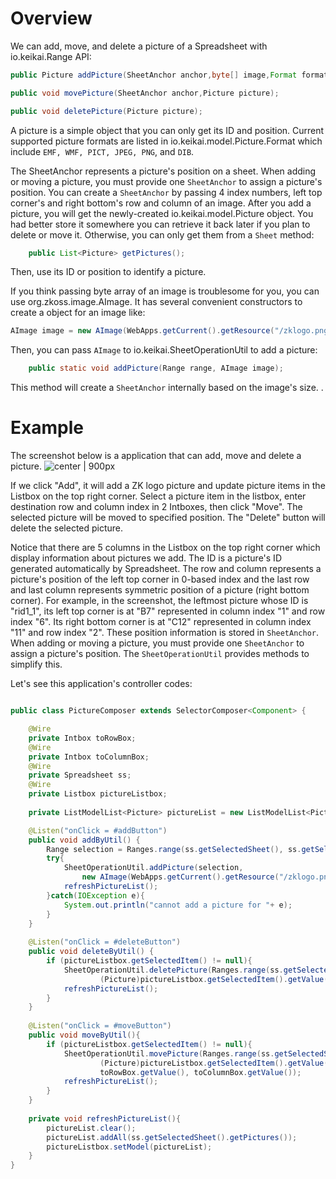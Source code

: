 # Overview

We can add, move, and delete a picture of a Spreadsheet with
<javadoc directory="keikai">io.keikai.Range</javadoc> API:

``` java
public Picture addPicture(SheetAnchor anchor,byte[] image,Format format);

public void movePicture(SheetAnchor anchor,Picture picture);

public void deletePicture(Picture picture);
```

A picture is a simple object that you can only get its ID and position.
Current supported picture formats are listed in
<javadoc directory="keikai">io.keikai.model.Picture.Format</javadoc>
which include `EMF, WMF, PICT, JPEG, PNG`, and `DIB`.

The <javadoc directory="keikai">SheetAnchor</javadoc> represents a
picture's position on a sheet. When adding or moving a picture, you must
provide one `SheetAnchor` to assign a picture's position. You can create
a `SheetAnchor` by passing 4 index numbers, left top corner's and right
bottom's row and column of an image. After you add a picture, you will
get the newly-created
<javadoc directory="keikai">io.keikai.model.Picture</javadoc>
object. You had better store it somewhere you can retrieve it back later
if you plan to delete or move it. Otherwise, you can only get them from
a `Sheet` method:

``` java
    public List<Picture> getPictures();
```

Then, use its ID or position to identify a picture.

If you think passing byte array of an image is troublesome for you, you
can use <javadoc>org.zkoss.image.AImage</javadoc>. It has several
convenient constructors to create a object for an image like:

``` java
AImage image = new AImage(WebApps.getCurrent().getResource("/zklogo.png"));
```

Then, you can pass `AImage` to
<javadoc directory="keikai">io.keikai.SheetOperationUtil</javadoc>
to add a picture:

``` java
    public static void addPicture(Range range, AImage image);
```

This method will create a `SheetAnchor` internally based on the image's
size. .

# Example

The screenshot below is a application that can add, move and delete a
picture. ![ center | 900px](zss-essentials-picture.png
" center | 900px")

If we click "Add", it will add a ZK logo picture and update picture
items in the Listbox on the top right corner. Select a picture item in
the listbox, enter destination row and column index in 2 Intboxes, then
click "Move". The selected picture will be moved to specified position.
The "Delete" button will delete the selected picture.

Notice that there are 5 columns in the Listbox on the top right corner
which display information about pictures we add. The ID is a picture's
ID generated automatically by Spreadsheet. The row and column represents
a picture's position of the left top corner in 0-based index and the
last row and last column represents symmetric position of a picture
(right bottom corner). For example, in the screenshot, the leftmost
picture whose ID is "rid1\_1", its left top corner is at "B7"
represented in column index "1" and row index "6". Its right bottom
corner is at "C12" represented in column index "11" and row index "2".
These position information is stored in `SheetAnchor`. When adding or
moving a picture, you must provide one `SheetAnchor` to assign a
picture's position. The `SheetOperationUtil` provides methods to
simplify this.

Let's see this application's controller codes:

``` java

public class PictureComposer extends SelectorComposer<Component> {

    @Wire
    private Intbox toRowBox;
    @Wire
    private Intbox toColumnBox;
    @Wire
    private Spreadsheet ss;
    @Wire
    private Listbox pictureListbox;
    
    private ListModelList<Picture> pictureList = new ListModelList<Picture>();

    @Listen("onClick = #addButton")
    public void addByUtil() {
        Range selection = Ranges.range(ss.getSelectedSheet(), ss.getSelection());
        try{
            SheetOperationUtil.addPicture(selection,
                new AImage(WebApps.getCurrent().getResource("/zklogo.png")));
            refreshPictureList();
        }catch(IOException e){
            System.out.println("cannot add a picture for "+ e);
        }
    }
    
    @Listen("onClick = #deleteButton")
    public void deleteByUtil() {
        if (pictureListbox.getSelectedItem() != null){
            SheetOperationUtil.deletePicture(Ranges.range(ss.getSelectedSheet()),
                    (Picture)pictureListbox.getSelectedItem().getValue());
            refreshPictureList();
        }
    }
    
    @Listen("onClick = #moveButton")
    public void moveByUtil(){
        if (pictureListbox.getSelectedItem() != null){
            SheetOperationUtil.movePicture(Ranges.range(ss.getSelectedSheet()),
                    (Picture)pictureListbox.getSelectedItem().getValue(),
                    toRowBox.getValue(), toColumnBox.getValue());
            refreshPictureList();
        }
    }
    
    private void refreshPictureList(){
        pictureList.clear();
        pictureList.addAll(ss.getSelectedSheet().getPictures());
        pictureListbox.setModel(pictureList);
    }
}
```
